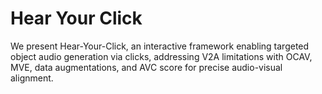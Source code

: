 # Hear Your Click

We present Hear-Your-Click, an interactive framework enabling targeted object audio generation via clicks, addressing V2A limitations with OCAV, MVE, data augmentations, and AVC score for precise audio-visual alignment.
